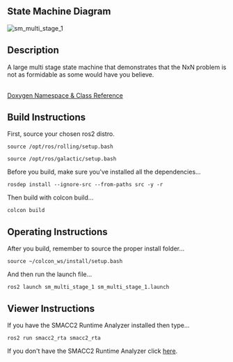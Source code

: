  <h2>State Machine Diagram</h2>

 ![sm_multi_stage_1](docs/SmMultiStage1_2021-11-29_0916.svg)

 <h2>Description</h2> A large multi stage state machine that demonstrates that the NxN problem is not as formidable as some would have you believe.<br></br>

<a href="https://robosoft-ai.github.io/SMACC2_Documentation/master/html/namespacesm__multi_stage__1.html">Doxygen Namespace & Class Reference</a>

 <h2>Build Instructions</h2>

First, source your chosen ros2 distro.
```
source /opt/ros/rolling/setup.bash
```
```
source /opt/ros/galactic/setup.bash
```

Before you build, make sure you've installed all the dependencies...

```
rosdep install --ignore-src --from-paths src -y -r
```

Then build with colcon build...

```
colcon build
```
<h2>Operating Instructions</h2>
After you build, remember to source the proper install folder...

```
source ~/colcon_ws/install/setup.bash
```

And then run the launch file...

```
ros2 launch sm_multi_stage_1 sm_multi_stage_1.launch
```

 <h2>Viewer Instructions</h2>
If you have the SMACC2 Runtime Analyzer installed then type...

```
ros2 run smacc2_rta smacc2_rta
```

If you don't have the SMACC2 Runtime Analyzer click <a href="https://robosoft.ai/product-category/smacc2-runtime-analyzer/">here</a>.
